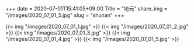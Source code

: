 +++
date  = 2020-07-01T15:41:05+09:00
Title = "地元"
share_img = "/images/2020_07_01_5.jpg"
slug = "shunan"
+++

{{< img "/images/2020_07_01_1.jpg" >}}
{{< img "/images/2020_07_01_2.jpg" >}}
{{< img "/images/2020_07_01_3.jpg" >}}
{{< img "/images/2020_07_01_4.jpg" >}}
{{< img "/images/2020_07_01_5.jpg" >}}
